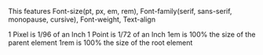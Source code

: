 This features Font-size(pt, px, em, rem), Font-family(serif, sans-serif, monopause, cursive), Font-weight, Text-align

1 Pixel is 1/96 of an Inch
1 Point is 1/72 of an Inch
1em is 100% the size of the parent element
1rem is 100% the size of the root element
